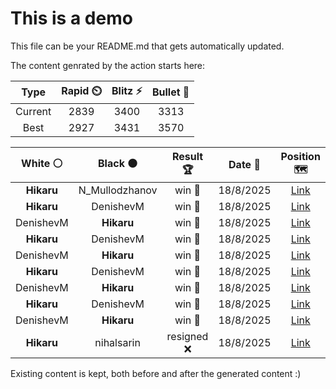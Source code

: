 # This is a demo

This file can be your README.md that gets automatically updated.

The content genrated by the action starts here:

<!--START_SECTION:chessStats-->
<!-- Automatically generated with https://github.com/Balastrong/chess-stats-action -->

| Type | Rapid ⏲️ | Blitz ⚡ | Bullet 🔫 |
|:---:|:---:|:---:|:---:|
| Current | 2839 | 3400 | 3313 |
| Best | 2927 | 3431 | 3570 |

| White ⚪ | Black ⚫ | Result 🏆 | Date 📅 | Position 🗺️ | Type 🕕 |
|:---:|:---:|:---:|:---:|:---:|:---:|
| **Hikaru** | N_Mullodzhanov | win 🥇 | 18/8/2025 | <a href="http://www.ee.unb.ca/cgi-bin/tervo/fen.pl?select=8/1b6/6kP/PP6/8/3KB3/8/8 b - - 0 65">Link</a> | Blitz |
| **Hikaru** | DenishevM | win 🥇 | 18/8/2025 | <a href="http://www.ee.unb.ca/cgi-bin/tervo/fen.pl?select=8/2b2p1k/5Pp1/6P1/1P5Q/5N1K/q7/8 b - - 7 55">Link</a> | Blitz |
| DenishevM | **Hikaru** | win 🥇 | 18/8/2025 | <a href="http://www.ee.unb.ca/cgi-bin/tervo/fen.pl?select=3r4/6k1/6pb/2pP1p2/QpP3p1/4N1P1/1P1q1KP1/4R3 w - - 2 39">Link</a> | Blitz |
| **Hikaru** | DenishevM | win 🥇 | 18/8/2025 | <a href="http://www.ee.unb.ca/cgi-bin/tervo/fen.pl?select=3Q4/pp2p2k/8/4P2p/8/1P3P2/4r2P/7K b - - 0 42">Link</a> | Blitz |
| DenishevM | **Hikaru** | win 🥇 | 18/8/2025 | <a href="http://www.ee.unb.ca/cgi-bin/tervo/fen.pl?select=r4k1r/2q1ppb1/3p1n1p/1B1n3P/pp1P4/8/1PPQ1BP1/NK1R3R w - - 2 25">Link</a> | Blitz |
| **Hikaru** | DenishevM | win 🥇 | 18/8/2025 | <a href="http://www.ee.unb.ca/cgi-bin/tervo/fen.pl?select=8/5k1p/8/2Bp4/P2P4/1P1K4/5P1P/8 b - - 0 52">Link</a> | Blitz |
| DenishevM | **Hikaru** | win 🥇 | 18/8/2025 | <a href="http://www.ee.unb.ca/cgi-bin/tervo/fen.pl?select=r5k1/1r3pp1/4p2p/2np4/1P3P1P/5P2/P3PB2/3R2K1 w - - 0 32">Link</a> | Blitz |
| **Hikaru** | DenishevM | win 🥇 | 18/8/2025 | <a href="http://www.ee.unb.ca/cgi-bin/tervo/fen.pl?select=5r1k/4brp1/1p2q1p1/p3P2p/2QPN1nP/PP4P1/6B1/3RR1K1 b - - 2 34">Link</a> | Blitz |
| DenishevM | **Hikaru** | win 🥇 | 18/8/2025 | <a href="http://www.ee.unb.ca/cgi-bin/tervo/fen.pl?select=8/R7/3ppkp1/5p1p/2P1rP1P/8/4PK2/8 w - - 2 41">Link</a> | Blitz |
| **Hikaru** | nihalsarin | resigned ❌ | 18/8/2025 | <a href="http://www.ee.unb.ca/cgi-bin/tervo/fen.pl?select=8/8/5pp1/4pkp1/8/R4K1n/8/8 w - - 0 49">Link</a> | Blitz |

<!--END_SECTION:chessStats-->

Existing content is kept, both before and after the generated content :)
